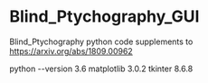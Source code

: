 # Blind_Ptychography_GUI
Blind_Ptychography python code supplements to https://arxiv.org/abs/1809.00962

python		--version 3.6
matplotlib    		  3.0.2
tkinter               8.6.8



